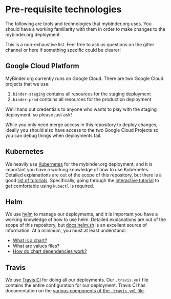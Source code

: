 # Pre-requisite technologies

The following are tools and technologies that mybinder.org uses. You should have
a working familiarity with them in order to make changes to the mybinder.org deployment.

This is a non-exhaustive list. Feel free to ask us questions on the gitter channel or
here if something specific could be clearer!

## Google Cloud Platform

MyBinder.org currently runs on Google Cloud. There are two Google Cloud projects
that we use:

1. `binder-staging` contains all resources for the staging deployment
2. `binder-prod` contains all resources for the production deployment

We'll hand out credentials to anyone who wants to play with the staging deployment,
so please just ask!

While you only need merge access in this repository to deploy changes, ideally
you should also have access to the two Google Cloud Projects so you can debug
things when deployments fail.

## Kubernetes

We heavily use [Kubernetes](https://kubernetes.io/) for the mybinder.org deployment, and it is important you
have a working knowledge of how to use Kubernetes. Detailed explanations are out
of the scope of this repository, but there is a good [list of tutorials](https://kubernetes.io/docs/tutorials/).
Specifically, going through the [interactive tutorial](https://kubernetes.io/docs/tutorials/kubernetes-basics/)
to get comfortable using `kubectl` is required.

## Helm

We use [helm](https://helm.sh) to manage our deployments, and it is important you
have a working knowledge of how to use helm. Detailed explanations are out of the
scope of this repository, but [docs.helm.sh](https://docs.helm.sh) is an excellent
source of information. At a minimum, you must at least understand:

- [What is a chart?](https://helm.sh/docs/chart_template_guide/getting_started/#charts)
- [What are values files?](https://helm.sh/docs/chart_template_guide/values_files/)
- [How do chart dependencies work?](https://helm.sh/docs/chart_template_guide/subcharts_and_globals/)

## Travis

We use [Travis CI](https://travis-ci.org/) for doing all our deployments. Our
`.travis.yml` file contains the entire configuration for our deployment. Travis CI
has documentation on the [various components of the `.travis.yml` file](https://docs.travis-ci.com/user/customizing-the-build/).

[mybinder.org]: https://mybinder.org
[staging.mybinder.org]: https://staging.mybinder.org
